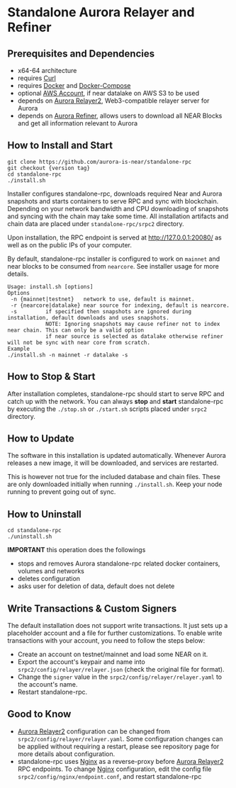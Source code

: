 Standalone Aurora Relayer and Refiner
=

## Prerequisites and Dependencies
* x64-64 architecture
* requires [Curl]
* requires [Docker] and [Docker-Compose]
* optional [AWS Account], if near datalake on AWS S3 to be used
* depends on [Aurora Relayer2], Web3-compatible relayer server for Aurora
* depends on [Aurora Refiner], allows users to download all NEAR Blocks and get all information relevant to Aurora

## How to Install and Start
```shell
git clone https://github.com/aurora-is-near/standalone-rpc
git checkout {version tag}
cd standalone-rpc
./install.sh
```

Installer configures standalone-rpc, downloads required Near and Aurora snapshots and starts containers to serve RPC 
and sync with blockchain. Depending on your network bandwidth and CPU downloading of snapshots and syncing with the 
chain may take some time. All installation artifacts and chain data are placed under `standalone-rpc/srpc2` directory.

Upon installation, the RPC endpoint is served at http://127.0.0.1:20080/ as well as on the public IPs of your computer.

By default, standalone-rpc installer is configured to work on `mainnet` and near blocks to be consumed from `nearcore`. See installer usage for more details.

```shell
Usage: install.sh [options]
Options
 -n {mainnet|testnet}	network to use, default is mainnet.
 -r {nearcore|datalake}	near source for indexing, default is nearcore.
 -s			if specified then snapshots are ignored during installation, default downloads and uses snapshots.
			NOTE: Ignoring snapshots may cause refiner not to index near chain. This can only be a valid option
			if near source is selected as datalake otherwise refiner will not be sync with near core from scratch.
Example
./install.sh -n mainnet -r datalake -s
```

## How to Stop & Start
After installation completes, standalone-rpc should start to serve RPC and catch up with the network. You can always 
**stop** and **start** standalone-rpc by executing the `./stop.sh` or `./start.sh` scripts placed under `srpc2` directory.

## How to Update
The software in this installation is updated automatically. Whenever Aurora releases a new image, it will be downloaded, and services are restarted.

This is however not true for the included database and chain files. These are only downloaded initially when running `./install.sh`. Keep your node running to prevent going out of sync.

## How to Uninstall
```shell
cd standalone-rpc
./uninstall.sh
```

**IMPORTANT** this operation does the followings
* stops and removes Aurora standalone-rpc related docker containers, volumes and networks
* deletes configuration
* asks user for deletion of data, default does not delete


## Write Transactions & Custom Signers
The default installation does not support write transactions. It just sets up a placeholder account and a file for 
further customizations. To enable write transactions with your account, you need to follow the steps below:
* Create an account on testnet/mainnet and load some NEAR on it.
* Export the account's keypair and name into `srpc2/config/relayer/relayer.json` (check the original file for format).
* Change the `signer` value in the `srpc2/config/relayer/relayer.yaml` to the account's name.
* Restart standalone-rpc.

## Good to Know
* [Aurora Relayer2] configuration can be changed from `srpc2/config/relayer/relayer.yaml`. Some configuration changes can be applied without requiring a restart, please see repository page for more details about configuration.
* standalone-rpc uses [Nginx] as a reverse-proxy before [Aurora Relayer2] RPC endpoints. To change [Nginx] configuration, edit the config file `srpc2/config/nginx/endpoint.conf`, and restart standalone-rpc

[Curl]: https://curl.se/
[Nginx]: https://www.nginx.com/
[Docker]: https://docs.docker.com/engine/install/
[Docker-Compose]: https://docs.docker.com/compose/install/
[AWS Account]: https://youtu.be/GsF7I93K-EQ?t=277
[Aurora Relayer2]: https://github.com/aurora-is-near/relayer2-public
[Aurora Refiner]: https://github.com/aurora-is-near/borealis-engine-lib
